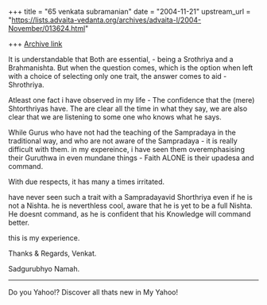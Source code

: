 +++
title = "65 venkata subramanian"
date = "2004-11-21"
upstream_url = "https://lists.advaita-vedanta.org/archives/advaita-l/2004-November/013624.html"

+++
[Archive link](https://lists.advaita-vedanta.org/archives/advaita-l/2004-November/013624.html)


It is understandable that Both are essential, - being a Srothriya and a Brahmanishta.  But when the question comes, which is the option when left with a choice of selecting only one trait, the answer comes to aid - Shrothriya.

Atleast one fact i have observed in my life - The confidence that the (mere) Shtorthriyas have.  The are clear all the time in what they say, we are also clear that we are listening to some one who knows what he says.

While Gurus who have not had the teaching of the Sampradaya in the traditional way, and who are not aware of the Sampradaya - it is really difficult with them.  in my expereince, i have seen them overemphasising their Guruthwa in even mundane things - Faith ALONE is their upadesa and command.   

With due respects, it has many a times irritated.

have never seen such a trait with a Sampradayavid Shorthriya even if he is not a Nishta.  he is neverthless cool, aware that he is yet to be a full Nishta.  He doesnt command, as he is confident that his Knowledge will command better.

this is my experience.


Thanks & Regards,
Venkat.

Sadgurubhyo Namah.

---------------------------------
Do you Yahoo!?
 Discover all thats new in My Yahoo!

